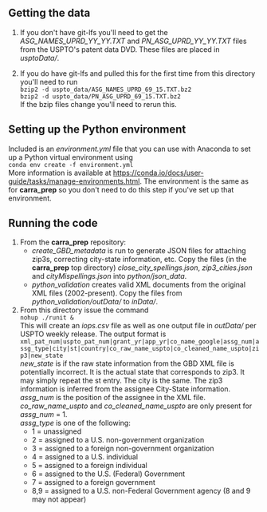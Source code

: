 ## Getting the data
1.	If you don't have git-lfs you'll need to get the _ASG\_NAMES\_UPRD\_YY\_YY.TXT_ and _PN\_ASG\_UPRD\_YY\_YY.TXT_ files from the USPTO's patent data DVD.
	These files are placed in _usptoData/_.

2.	If you do have git-lfs and pulled this for the first time from this directory you'll need to 
    run  
    `bzip2 -d uspto_data/ASG_NAMES_UPRD_69_15.TXT.bz2`  
    `bzip2 -d uspto_data/PN_ASG_UPRD_69_15.TXT.bz2`  
	If the bzip files change you'll need to rerun this.

## Setting up the Python environment
Included is an _environment.yml_ file that you can use with Anaconda to set up a Python virtual 
environment using  
`conda env create -f environment.yml`  
More information is available at https://conda.io/docs/user-guide/tasks/manage-environments.html.
The environment is the same as for **carra_prep** so you don't need to do this step if you've set up that environment.

## Running the code
1.  From the **carra_prep** repository:
	* _create\_GBD\_metadata_ is run to generate JSON files
	for attaching zip3s, correcting city-state information, etc.
	Copy the files (in the **carra_prep** top directory)
	_close\_city\_spellings.json_,
	_zip3\_cities.json_ and
	_cityMispellings.json_
	into _python/json\_data_.
    * _python\_validation_ creates valid XML documents from the original XML files (2002-present).
    Copy the files from _python\_validation/outData/_ to _inData/_.
2.  From this directory issue the command  
    `nohup ./runit &`  
    This will create an _iops.csv_ file as well as one output file in _outData/_ per USPTO weekly release.
    The output format is  
    `xml_pat_num|uspto_pat_num|grant_yr|app_yr|co_name_google|assg_num|assg_type|city|st|country|co_raw_name_uspto|co_cleaned_name_uspto|zip3|new_state`  
    _new\_state_ is if the raw state information from the GBD XML file is potentially incorrect.
    It is the actual state that corresponds to zip3.
    It may simply repeat the st entry.
    The city is the same.
    The zip3 information is inferred from the assignee City-State information.  
    _assg\_num_ is the position of the assignee in the XML file.  
    _co\_raw\_name\_uspto_ and _co\_cleaned\_name\_uspto_ are only present for _assg\_num_ = 1.  
    _assg\_type_ is one of the following:
    *   1    = unassigned
    *   2    = assigned to a U.S. non-government organization
    *   3    = assigned to a foreign non-government organization
    *   4    = assigned to a U.S. individual
    *   5    = assigned to a foreign individual
    *   6    = assigned to the U.S. (Federal) Government
    *   7    = assigned to a foreign government
    *   8,9  = assigned to a U.S. non-Federal Government agency
                  (8 and 9 may not appear)
